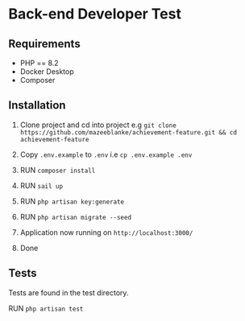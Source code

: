 # Back-end Developer Test

## Requirements
 - PHP == 8.2
 - Docker Desktop
 - Composer 

## Installation

1. Clone project and cd into project e.g `git clone https://github.com/mazeeblanke/achievement-feature.git && cd achievement-feature`

2. Copy `.env.example` to `.env` i.e `cp .env.example .env`

3. RUN `composer install`

4. RUN `sail up`

5. RUN `php artisan key:generate`

6. RUN `php artisan migrate --seed`

7. Application now running on `http://localhost:3000/`

8. Done


## Tests

Tests are found in the test directory.

RUN `php artisan test`
